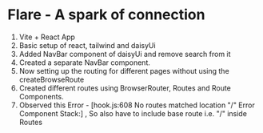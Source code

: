# Flare - A spark of connection

1. Vite + React App
2. Basic setup of react, tailwind and daisyUi
3. Added NavBar component of daisyUi and remove search from it
4. Created a separate NavBar component.
5. Now setting up the routing for different pages without using the createBrowseRoute
6. Created different routes using BrowserRouter, Routes and Route Components.
7. Observed this Error - [hook.js:608 No routes matched location "/"  Error Component Stack:] , So also have to include base route i.e. "/" inside Routes
